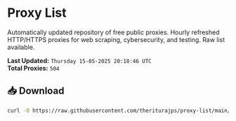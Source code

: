 # Proxy List

Automatically updated repository of free public proxies. Hourly refreshed HTTP/HTTPS proxies for web scraping, cybersecurity, and testing. Raw list available.

**Last Updated:** `Thursday 15-05-2025 20:18:46 UTC`  
**Total Proxies:** `504`

## 📥 Download
```bash
curl -O https://raw.githubusercontent.com/theriturajps/proxy-list/main/proxies.txt
